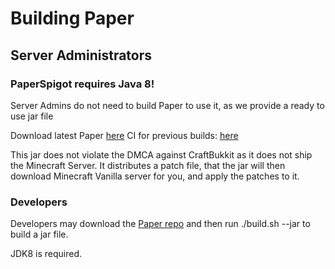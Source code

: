 Building Paper
====================
## Server Administrators
### PaperSpigot requires Java 8!
Server Admins do not need to build Paper to use it, as we provide a ready to use jar file

Download latest Paper [here](https://paperclip.emc.gs)
CI for previous builds: [here](https://ci.destroystokyo.com/job/PaperSpigot/)

This jar does not violate the DMCA against CraftBukkit as it does not ship the Minecraft Server. It distributes a patch file, that the jar will then download Minecraft Vanilla server for you, and apply the patches to it.

### Developers
Developers may download the [Paper repo](https://paperdev.emc.gs) and then run ./build.sh --jar to build a jar file.

JDK8 is required.
